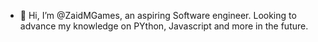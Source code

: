 - 👋 Hi, I’m @ZaidMGames, an aspiring Software engineer.
Looking to advance my knowledge on PYthon, Javascript and more in the future.



